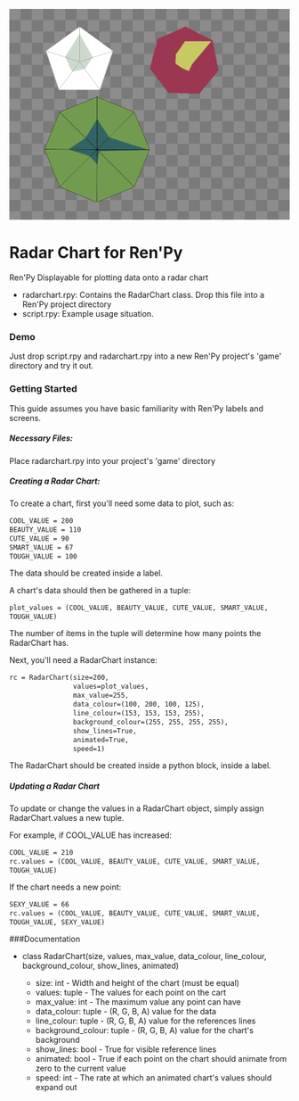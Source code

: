 ![Screenshot](/screenshot0001.png?raw=true "Screenshot")

# Radar Chart for Ren'Py
Ren'Py Displayable for plotting data onto a radar chart

- radarchart.rpy: Contains the RadarChart class. Drop this file into a Ren'Py project directory
- script.rpy: Example usage situation.

### Demo
Just drop script.rpy and radarchart.rpy into a new Ren'Py project's 'game' directory and try it out.

### Getting Started
This guide assumes you have basic familiarity with Ren'Py labels and screens.

##### Necessary Files:
Place radarchart.rpy into your project's 'game' directory

##### Creating a Radar Chart:
To create a chart, first you'll need some data to plot, such as:

    COOL_VALUE = 200
    BEAUTY_VALUE = 110
    CUTE_VALUE = 90
    SMART_VALUE = 67
    TOUGH_VALUE = 100

The data should be created inside a label.

A chart's data should then be gathered in a tuple:

    plot_values = (COOL_VALUE, BEAUTY_VALUE, CUTE_VALUE, SMART_VALUE, TOUGH_VALUE)

The number of items in the tuple will determine how many points the RadarChart has.

Next, you'll need a RadarChart instance:

    rc = RadarChart(size=200,  
                    values=plot_values, 
                    max_value=255, 
                    data_colour=(100, 200, 100, 125), 
                    line_colour=(153, 153, 153, 255), 
                    background_colour=(255, 255, 255, 255), 
                    show_lines=True, 
                    animated=True,
                    speed=1)

The RadarChart should be created inside a python block, inside a label.

##### Updating a Radar Chart

To update or change the values in a RadarChart object, simply assign RadarChart.values a new tuple. 

For example, if COOL_VALUE has increased:

    COOL_VALUE = 210
    rc.values = (COOL_VALUE, BEAUTY_VALUE, CUTE_VALUE, SMART_VALUE, TOUGH_VALUE)

If the chart needs a new point:

    SEXY_VALUE = 66
    rc.values = (COOL_VALUE, BEAUTY_VALUE, CUTE_VALUE, SMART_VALUE, TOUGH_VALUE, SEXY_VALUE) 

###Documentation
- class RadarChart(size, values, max_value, data_colour, line_colour, background_colour, show_lines, animated)

    - size: int - Width and height of the chart (must be equal)
    - values: tuple - The values for each point on the cart
    - max_value: int - The maximum value any point can have
    - data_colour: tuple - (R, G, B, A) value for the data
    - line_colour: tuple - (R, G, B, A) value for the references lines
    - background_colour: tuple - (R, G, B, A) value for the chart's background
    - show_lines: bool - True for visible reference lines 
    - animated: bool - True if each point on the chart should animate from zero to the current value
    - speed: int - The rate at which an animated chart's values should expand out